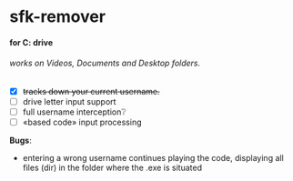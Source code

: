 # sfk-remover
#### for C: drive
###### works on Videos, Documents and Desktop folders.

- [x] ~~tracks down your current username.~~
- [ ] drive letter input support
- [ ] full username interception:grey_question:
- [ ] «based code» input processing

**Bugs**:
* entering a wrong username continues playing the code, displaying all files (dir) in the folder where the .exe is situated

